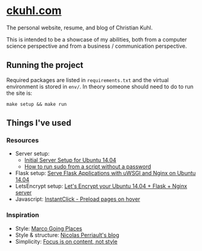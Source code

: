 # [ckuhl.com](https://ckuhl.com/)
The personal website, resume, and blog of Christian Kuhl.

This is intended to be a showcase of my abilities, both from a computer
science perspective and from a business / communication perspective.


## Running the project
Required packages are listed in `requirements.txt` and the virtual environment
is stored in `env/`. In theory someone should need to do to run the site is:

    make setup && make run


## Things I've used
### Resources
- Server setup:
	- [Initial Server Setup for Ubuntu 14.04 ](https://www.digitalocean.com/community/tutorials/initial-server-setup-with-ubuntu-14-04)
	- [How to run sudo from a script without a password](http://askubuntu.com/questions/155791/)
- Flask setup: [Serve Flask Applications with uWSGI and Nginx on Ubuntu 14.04](https://www.digitalocean.com/community/tutorials/how-to-serve-flask-applications-with-uwsgi-and-nginx-on-ubuntu-14-04)
- LetsEncrypt setup: [Let's Encrypt your Ubuntu 14.04 + Flask + Nginx server](https://hjlog.me/post/177)
- Javascript: [InstantClick - Preload pages on hover](http://instantclick.io/)


### Inspiration
- Style: [Marco Going Places](http://www.marcogoingplaces.com/home/trekking-to-chota-bangal)
- Style & structure: [Nicolas Perriault's blog](https://nicolas.perriault.net/)
- Simplicity: [Focus is on content, not style](http://rudenoise.uk/)

